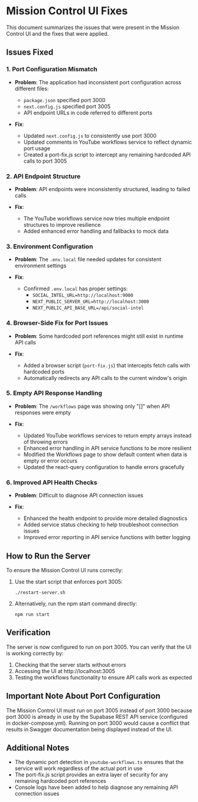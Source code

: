 # Mission Control UI Fixes

This document summarizes the issues that were present in the Mission Control UI and the fixes that were applied.

## Issues Fixed

### 1. Port Configuration Mismatch
- **Problem**: The application had inconsistent port configuration across different files:
  - `package.json` specified port 3000
  - `next.config.js` specified port 3005
  - API endpoint URLs in code referred to different ports

- **Fix**:
  - Updated `next.config.js` to consistently use port 3000
  - Updated comments in YouTube workflows service to reflect dynamic port usage
  - Created a port-fix.js script to intercept any remaining hardcoded API calls to port 3005

### 2. API Endpoint Structure
- **Problem**: API endpoints were inconsistently structured, leading to failed calls

- **Fix**:
  - The YouTube workflows service now tries multiple endpoint structures to improve resilience
  - Added enhanced error handling and fallbacks to mock data

### 3. Environment Configuration
- **Problem**: The `.env.local` file needed updates for consistent environment settings

- **Fix**:
  - Confirmed `.env.local` has proper settings:
    - `SOCIAL_INTEL_URL=http://localhost:9000`
    - `NEXT_PUBLIC_SERVER_URL=http://localhost:3000`
    - `NEXT_PUBLIC_API_BASE_URL=/api/social-intel`

### 4. Browser-Side Fix for Port Issues
- **Problem**: Some hardcoded port references might still exist in runtime API calls

- **Fix**:
  - Added a browser script (`port-fix.js`) that intercepts fetch calls with hardcoded ports
  - Automatically redirects any API calls to the current window's origin

### 5. Empty API Response Handling
- **Problem**: The `/workflows` page was showing only "[]" when API responses were empty

- **Fix**:
  - Updated YouTube workflows services to return empty arrays instead of throwing errors
  - Enhanced error handling in API service functions to be more resilient
  - Modified the Workflows page to show default content when data is empty or error occurs
  - Updated the react-query configuration to handle errors gracefully

### 6. Improved API Health Checks
- **Problem**: Difficult to diagnose API connection issues

- **Fix**:
  - Enhanced the health endpoint to provide more detailed diagnostics
  - Added service status checking to help troubleshoot connection issues
  - Improved error reporting in API service functions with better logging

## How to Run the Server

To ensure the Mission Control UI runs correctly:

1. Use the start script that enforces port 3005:
   ```
   ./restart-server.sh
   ```

2. Alternatively, run the npm start command directly:
   ```
   npm run start
   ```

## Verification

The server is now configured to run on port 3005. You can verify that the UI is working correctly by:

1. Checking that the server starts without errors
2. Accessing the UI at http://localhost:3005
3. Testing the workflows functionality to ensure API calls work as expected

## Important Note About Port Configuration

The Mission Control UI must run on port 3005 instead of port 3000 because port 3000 is already in use by the Supabase REST API service (configured in docker-compose.yml). Running on port 3000 would cause a conflict that results in Swagger documentation being displayed instead of the UI.

## Additional Notes

- The dynamic port detection in `youtube-workflows.ts` ensures that the service will work regardless of the actual port in use
- The port-fix.js script provides an extra layer of security for any remaining hardcoded port references
- Console logs have been added to help diagnose any remaining API connection issues
